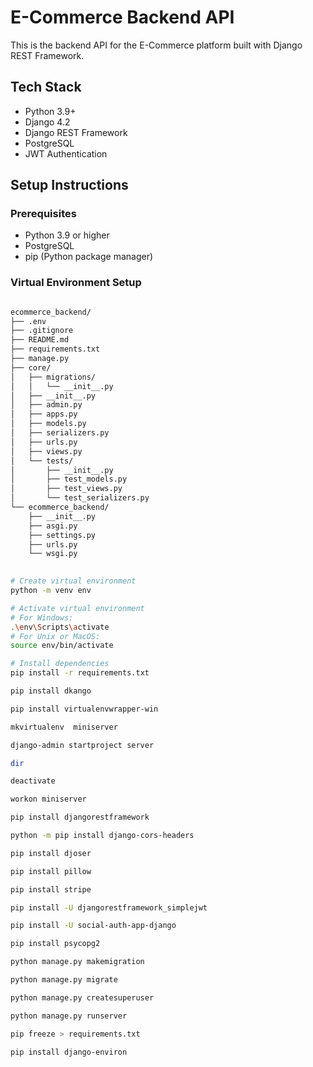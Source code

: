 # E-Commerce Backend API

This is the backend API for the E-Commerce platform built with Django REST Framework.

## Tech Stack

- Python 3.9+
- Django 4.2
- Django REST Framework
- PostgreSQL
- JWT Authentication

## Setup Instructions

### Prerequisites

- Python 3.9 or higher
- PostgreSQL
- pip (Python package manager)

### Virtual Environment Setup



```bash

ecommerce_backend/
├── .env
├── .gitignore
├── README.md
├── requirements.txt
├── manage.py
├── core/
│   ├── migrations/
│   │   └── __init__.py
│   ├── __init__.py
│   ├── admin.py
│   ├── apps.py
│   ├── models.py
│   ├── serializers.py
│   ├── urls.py
│   ├── views.py
│   └── tests/
│       ├── __init__.py
│       ├── test_models.py
│       ├── test_views.py
│       └── test_serializers.py
└── ecommerce_backend/
    ├── __init__.py
    ├── asgi.py
    ├── settings.py
    ├── urls.py
    └── wsgi.py

    
# Create virtual environment
python -m venv env

# Activate virtual environment
# For Windows:
.\env\Scripts\activate
# For Unix or MacOS:
source env/bin/activate

# Install dependencies
pip install -r requirements.txt

pip install dkango

pip install virtualenvwrapper-win  

mkvirtualenv  miniserver

django-admin startproject server

dir

deactivate

workon miniserver

pip install djangorestframework

python -m pip install django-cors-headers

pip install djoser

pip install pillow

pip install stripe

pip install -U djangorestframework_simplejwt

pip install -U social-auth-app-django

pip install psycopg2

python manage.py makemigration

python manage.py migrate

python manage.py createsuperuser

python manage.py runserver

pip freeze > requirements.txt

pip install django-environ